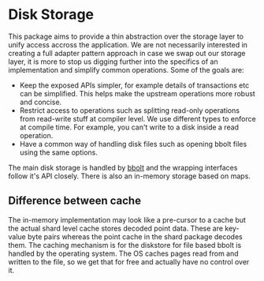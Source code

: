 # Disk Storage

This package aims to provide a thin abstraction over the storage layer to unify access accross the application. We are not necessarily interested in creating a full adapter pattern approach in case we swap out our storage layer, it is more to stop us digging further into the specifics of an implementation and simplify common operations. Some of the goals are:

- Keep the exposed APIs simpler, for example details of transactions etc can be simplified. This helps make the upstream operations more robust and concise.
- Restrict access to operations such as splitting read-only operations from read-write stuff at compiler level. We use different types to enforce at compile time. For example, you can't write to a disk inside a read operation.
- Have a common way of handling disk files such as opening bbolt files using the same options.

The main disk storage is handled by [bbolt](https://github.com/etcd-io/bbolt) and the wrapping interfaces follow it's API closely. There is also an in-memory storage based on maps.

## Difference between cache

The in-memory implementation may look like a pre-cursor to a cache but the actual shard level cache stores decoded point data. These are key-value byte pairs whereas the point cache in the shard package decodes them. The caching mechanism is for the diskstore for file based bbolt is handled by the operating system. The OS caches pages read from and written to the file, so we get that for free and actually have no control over it.